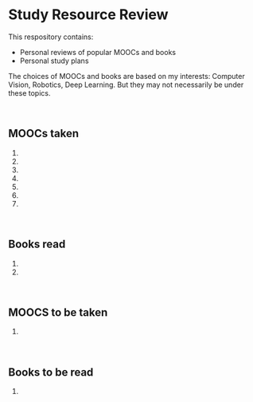 # Study Resource Review

This respository contains:
* Personal reviews of popular MOOCs and books
* Personal study plans

The choices of MOOCs and books are based on my interests: Computer Vision, Robotics, Deep Learning.
But they may not necessarily be under these topics.

</br>


## MOOCs taken
1.
2.
3.
4.
5.
6.
7.

</br>

## Books read
1.
2.

</br>

## MOOCS to be taken
1.

</br>

## Books to be read
1.

